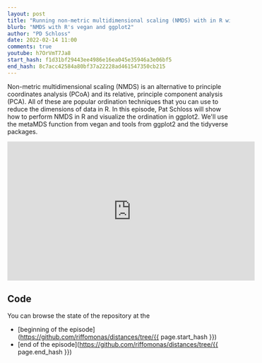 ```yaml
---
layout: post
title: "Running non-metric multidimensional scaling (NMDS) with in R with vegan and ggplot2 (CC187)"
blurb: "NMDS with R's vegan and ggplot2"
author: "PD Schloss"
date: 2022-02-14 11:00
comments: true
youtube: h7OrVmT7Ja8
start_hash: f1d31bf29443ee4986e16ea045e35946a3e06bf5
end_hash: 8c7acc42584a80bf37a22228ad461547350cb215
---
```


Non-metric multidimensional scaling (NMDS) is an alternative to principle coordinates analysis (PCoA) and its relative, principle component analysis (PCA). All of these are popular ordination techniques that you can use to reduce the dimensions of data in R. In this episode, Pat Schloss will show how to perform NMDS in R and visualize the ordination in ggplot2. We'll use the metaMDS function from vegan and tools from ggplot2 and the tidyverse packages.


<iframe style="margin: 0 auto;display:block;" width="560" height="315" src="https://www.youtube.com/embed/{{ page.youtube }}" frameborder="0" allow="accelerometer; autoplay; encrypted-media; gyroscope; picture-in-picture" allowfullscreen></iframe>


## Code

You can browse the state of the repository at the
* [beginning of the episode](https://github.com/riffomonas/distances/tree/{{ page.start_hash }})
* [end of the episode](https://github.com/riffomonas/distances/tree/{{ page.end_hash }})

